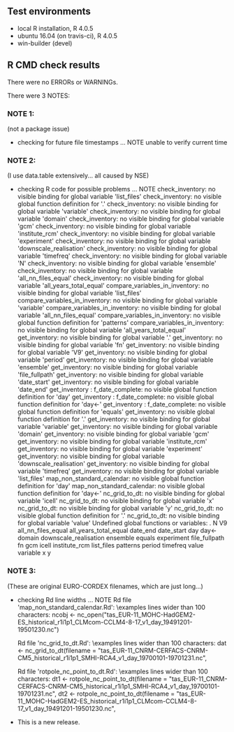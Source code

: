 ## Test environments

-   local R installation, R 4.0.5
-   ubuntu 16.04 (on travis-ci), R 4.0.5
-   win-builder (devel)

## R CMD check results

There were no ERRORs or WARNINGs.

There were 3 NOTES:

### NOTE 1:

(not a package issue)

-   checking for future file timestamps ... NOTE unable to verify
    current time

### NOTE 2:

(I use data.table extensively... all caused by NSE)

-   checking R code for possible problems ... NOTE check_inventory: no
    visible binding for global variable 'list_files' check_inventory: no
    visible global function definition for '.' check_inventory: no
    visible binding for global variable 'variable' check_inventory: no
    visible binding for global variable 'domain' check_inventory: no
    visible binding for global variable 'gcm' check_inventory: no
    visible binding for global variable 'institute_rcm' check_inventory:
    no visible binding for global variable 'experiment' check_inventory:
    no visible binding for global variable 'downscale_realisation'
    check_inventory: no visible binding for global variable 'timefreq'
    check_inventory: no visible binding for global variable 'N'
    check_inventory: no visible binding for global variable 'ensemble'
    check_inventory: no visible binding for global variable
    'all_nn_files_equal' check_inventory: no visible binding for global
    variable 'all_years_total_equal' compare_variables_in_inventory: no
    visible binding for global variable 'list_files'
    compare_variables_in_inventory: no visible binding for global
    variable 'variable' compare_variables_in_inventory: no visible
    binding for global variable 'all_nn_files_equal'
    compare_variables_in_inventory: no visible global function
    definition for 'patterns' compare_variables_in_inventory: no visible
    binding for global variable 'all_years_total_equal' get_inventory:
    no visible binding for global variable '.' get_inventory: no visible
    binding for global variable 'fn' get_inventory: no visible binding
    for global variable 'V9' get_inventory: no visible binding for
    global variable 'period' get_inventory: no visible binding for
    global variable 'ensemble' get_inventory: no visible binding for
    global variable 'file_fullpath' get_inventory: no visible binding
    for global variable 'date_start' get_inventory: no visible binding
    for global variable 'date_end' get_inventory : f_date_complete: no
    visible global function definition for 'day' get_inventory :
    f_date_complete: no visible global function definition for 'day\<-'
    get_inventory : f_date_complete: no visible global function
    definition for 'equals' get_inventory: no visible global function
    definition for '.' get_inventory: no visible binding for global
    variable 'variable' get_inventory: no visible binding for global
    variable 'domain' get_inventory: no visible binding for global
    variable 'gcm' get_inventory: no visible binding for global variable
    'institute_rcm' get_inventory: no visible binding for global
    variable 'experiment' get_inventory: no visible binding for global
    variable 'downscale_realisation' get_inventory: no visible binding
    for global variable 'timefreq' get_inventory: no visible binding for
    global variable 'list_files' map_non_standard_calendar: no visible
    global function definition for 'day' map_non_standard_calendar: no
    visible global function definition for 'day\<-' nc_grid_to_dt: no
    visible binding for global variable 'icell' nc_grid_to_dt: no
    visible binding for global variable 'x' nc_grid_to_dt: no visible
    binding for global variable 'y' nc_grid_to_dt: no visible global
    function definition for '.' nc_grid_to_dt: no visible binding for
    global variable 'value' Undefined global functions or variables: . N
    V9 all_nn_files_equal all_years_total_equal date_end date_start day
    day\<- domain downscale_realisation ensemble equals experiment
    file_fullpath fn gcm icell institute_rcm list_files patterns period
    timefreq value variable x y

### NOTE 3:

(These are original EURO-CORDEX filenames, which are just long...)

-   checking Rd line widths ... NOTE Rd file
    'map_non_standard_calendar.Rd': \examples lines wider than 100
    characters: ncobj \<-
    nc_open("tas_EUR-11_MOHC-HadGEM2-ES_historical_r1i1p1_CLMcom-CCLM4-8-17_v1_day_19491201-19501230.nc")

    Rd file 'nc_grid_to_dt.Rd': \examples lines wider than 100
    characters: dat \<- nc_grid_to_dt(filename =
    "tas_EUR-11_CNRM-CERFACS-CNRM-CM5_historical_r1i1p1_SMHI-RCA4_v1_day_19700101-19701231.nc",

    Rd file 'rotpole_nc_point_to_dt.Rd': \examples lines wider than 100
    characters: dt1 \<- rotpole_nc_point_to_dt(filename =
    "tas_EUR-11_CNRM-CERFACS-CNRM-CM5_historical_r1i1p1_SMHI-RCA4_v1_day_19700101-19701231.nc",
    dt2 \<- rotpole_nc_point_to_dt(filename =
    "tas_EUR-11_MOHC-HadGEM2-ES_historical_r1i1p1_CLMcom-CCLM4-8-17_v1_day_19491201-19501230.nc",

-   This is a new release.
